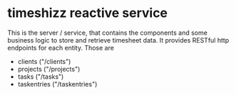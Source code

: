 # timeshizz reactive service

This is the server / service, that contains the components and some business logic to store and retrieve timesheet data.
It provides RESTful http endpoints for each entity. Those are

- clients ("/clients")
- projects ("/projects")
- tasks ("/tasks")
- taskentries ("/taskentries")